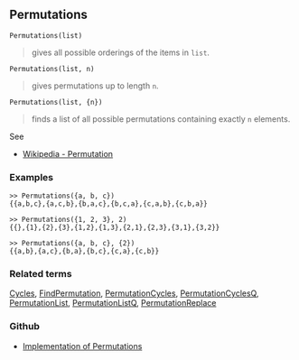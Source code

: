 ## Permutations

```
Permutations(list)
```

> gives all possible orderings of the items in `list`.
     
```	 
Permutations(list, n)
```

> gives permutations up to length `n`.
		
```
Permutations(list, {n})
```

> finds a list of all possible permutations containing exactly `n` elements.
	
See 
* [Wikipedia - Permutation](https://en.wikipedia.org/wiki/Permutation)
	 
### Examples

```
>> Permutations({a, b, c})   
{{a,b,c},{a,c,b},{b,a,c},{b,c,a},{c,a,b},{c,b,a}}  

>> Permutations({1, 2, 3}, 2)
{{},{1},{2},{3},{1,2},{1,3},{2,1},{2,3},{3,1},{3,2}}

>> Permutations({a, b, c}, {2})  
{{a,b},{a,c},{b,a},{b,c},{c,a},{c,b}}
```

### Related terms 
[Cycles](Cycles.md), [FindPermutation](FindPermutation.md), [PermutationCycles](PermutationCycles.md), [PermutationCyclesQ](PermutationCyclesQ.md), [PermutationList](PermutationList.md), [PermutationListQ](PermutationListQ.md), [PermutationReplace](PermutationReplace.md)

### Github

* [Implementation of Permutations](https://github.com/axkr/symja_android_library/blob/master/symja_android_library/matheclipse-core/src/main/java/org/matheclipse/core/builtin/Combinatoric.java#L1986) 
